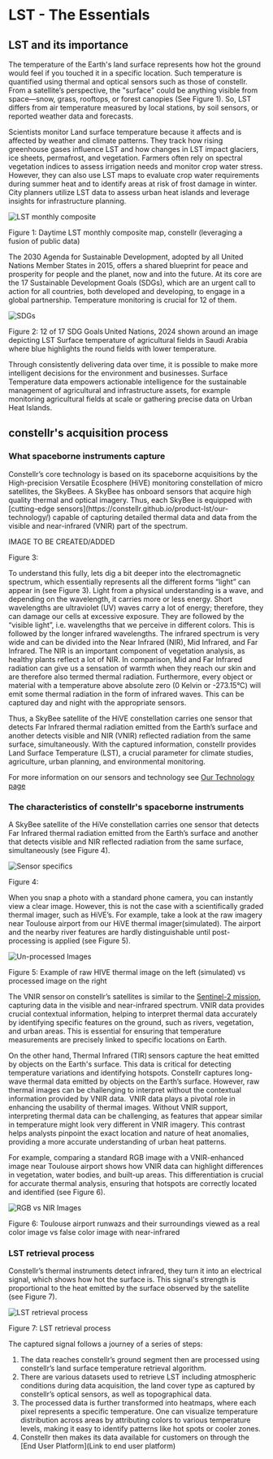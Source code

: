 <h1 style="margin-bottom: 5px; "><strong>LST - The Essentials</strong></h1>

## LST and its importance

The temperature of the Earth's land surface represents how hot the ground would feel if you touched it in a specific location. Such temperature is quantified using thermal and optical sensors such as those of constellr. From a satellite’s perspective, the "surface" could be anything visible from space—snow, grass, rooftops, or forest canopies (See Figure 1). So, LST differs from air temperature measured by local stations, by soil sensors, or reported weather data and forecasts. 

Scientists monitor Land surface temperature because it affects and is affected by weather and climate patterns. They track how rising greenhouse gases influence LST and how changes in LST impact glaciers, ice sheets, permafrost, and vegetation. Farmers often rely on spectral vegetation indices to assess irrigation needs and monitor crop water stress. However, they can also use LST maps to evaluate crop water requirements during summer heat and to identify areas at risk of frost damage in winter. City planners utilize LST data to assess urban heat islands and leverage insights for infrastructure planning.

![LST monthly composite](link)
<figcaption>Figure 1: Daytime LST monthly composite map, constellr (leveraging a fusion of public data) </figcaption>

The 2030 Agenda for Sustainable Development, adopted by all United Nations Member States in 2015, offers a shared blueprint for peace and prosperity for people and the planet, now and into the future. At its core are the 17 Sustainable Development Goals (SDGs), which are an urgent call to action for all countries, both developed and developing, to engage in a global partnership. Temperature monitoring is crucial for 12 of them.   

![SDGs](Link)
<figcaption>Figure 2: 12 of 17 SDG Goals United Nations, 2024 shown around an image depicting LST Surface temperature of agricultural fields in Saudi Arabia where blue highlights the round fields with lower temperature. </figcaption>

Through consistently delivering data over time, it is possible to make more intelligent decisions for the environment and businesses. Surface Temperature data empowers actionable intelligence for the sustainable management of agricultural and infrastructure assets, for example monitoring agricultural fields at scale or gathering precise data on Urban Heat Islands.  

## constellr's acquisition process
<h3>What spaceborne instruments capture</h3>
Constellr’s core technology is based on its spaceborne acquisitions by the High-precision Versatile Ecosphere (HiVE) monitoring constellation of micro satellites, the SkyBees. A SkyBee has onboard sensors that acquire high quality thermal and optical imagery. Thus, each SkyBee is equipped with [cutting-edge sensors](https://constellr.github.io/product-lst/our-technology/) capable of capturing detailed thermal data and data from the visible and near-infrared (VNIR) part of the spectrum.

IMAGE TO BE CREATED/ADDED
<figcaption>Figure 3: </figcaption>

To understand this fully, lets dig a bit deeper into the electromagnetic spectrum, which essentially represents all the different forms “light” can appear in (see Figure 3). Light from a physical understanding is a wave, and depending on the wavelength, it carries more or less energy. Short wavelengths are ultraviolet (UV) waves carry a lot of energy; therefore, they can damage our cells at excessive exposure. They are followed by the “visible light”, i.e. wavelengths that we perceive in different colors. This is followed by the longer infrared wavelengths. The infrared spectrum is very wide and can be divided into the Near Infrared (NIR), Mid Infrared, and Far Infrared. The NIR is an important component of vegetation analysis, as healthy plants reflect a lot of NIR. In comparison, Mid and Far Infrared radiation can give us a sensation of warmth when they reach our skin and are therefore also termed thermal radiation. Furthermore, every object or material with a temperature above absolute zero (0 Kelvin or -273.15°C) will emit some thermal radiation in the form of infrared waves. This can be captured day and night with the appropriate sensors. 

Thus, a SkyBee satellite of the HiVE constellation carries one sensor that detects Far Infrared thermal radiation emitted from the Earth’s surface and another detects visible and NIR (VNIR) reflected radiation from the same surface, simultaneously. With the captured information, constellr provides Land Surface Temperature (LST), a crucial parameter for climate studies, agriculture, urban planning, and environmental monitoring. 

For more information on our sensors and technology see [Our Technology page](https://constellr.github.io/product-lst/our-technology/)

<h3>The characteristics of constellr's spaceborne instruments</h3>
A SkyBee satellite of the HiVe constellation carries one sensor that detects Far Infrared thermal radiation emitted from the Earth’s surface and another that detects visible and NIR reflected radiation from the same surface, simultaneously (see Figure 4).

![Sensor specifics](Link)
<figcaption>Figure 4: </figcaption>
 
When you snap a photo with a standard phone camera, you can instantly view a clear image. However, this is not the case with a scientifically graded thermal imager, such as HiVE’s. For example, take a look at the raw imagery near Toulouse airport from our HiVE thermal imager(simulated). The airport and the nearby river features are hardly distinguishable until post-processing is applied (see Figure 5).

![Un-processed Images](Link)
<figcaption>Figure 5: Example of raw HIVE thermal image on the left (simulated) vs processed image on the right </figcaption>

The VNIR sensor on constellr’s satellites is similar to the [Sentinel-2 mission](https://sentiwiki.copernicus.eu/web/s2-mission), capturing data in the visible and near-infrared spectrum. VNIR data provides crucial contextual information, helping to interpret thermal data accurately by identifying specific features on the ground, such as rivers, vegetation, and urban areas. This is essential for ensuring that temperature measurements are precisely linked to specific locations on Earth.  

On the other hand, Thermal Infrared (TIR) sensors capture the heat emitted by objects on the Earth's surface. This data is critical for detecting temperature variations and identifying hotspots. Constellr captures long-wave thermal data emitted by objects on the Earth’s surface. However, raw thermal images can be challenging to interpret without the contextual information provided by VNIR data.  VNIR data plays a pivotal role in enhancing the usability of thermal images. Without VNIR support, interpreting thermal data can be challenging, as features that appear similar in temperature might look very different in VNIR imagery. This contrast helps analysts pinpoint the exact location and nature of heat anomalies, providing a more accurate understanding of urban heat patterns.  

For example, comparing a standard RGB image with a VNIR-enhanced image near Toulouse airport shows how VNIR data can highlight differences in vegetation, water bodies, and built-up areas. This differentiation is crucial for accurate thermal analysis, ensuring that hotspots are correctly located and identified (see Figure 6). 

![RGB vs NIR Images](Link)
<figcaption>Figure 6: Toulouse airport runwazs and their surroundings viewed as a real color image vs false color image with near-infrared</figcaption>

<h3>LST retrieval process</h3>
Constellr’s thermal instruments detect infrared, they turn it into an electrical signal, which shows how hot the surface is. This signal's strength is proportional to the heat emitted by the surface observed by the satellite (see Figure 7).  

![LST retrieval process](Link)
<figcaption>Figure 7: LST retrieval process</figcaption>

The captured signal follows a journey of a series of steps:  

1. The data reaches constellr’s ground segment then are processed using constellr’s land surface temperature retrieval algorithm.  
2. There are various datasets used to retrieve LST including atmospheric conditions during data acquisition, the land cover type as captured by constellr’s optical sensors, as well as topographical data.  
3. The processed data is further transformed into heatmaps, where each pixel represents a specific temperature. One can visualize temperature distribution across areas by attributing colors to various temperature levels, making it easy to identify patterns like hot spots or cooler zones.  
4. Constellr then makes its data available for customers on through the [End User Platform](Link to end user platform)